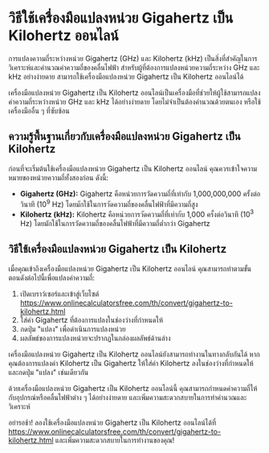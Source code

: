 วิธีใช้เครื่องมือแปลงหน่วย Gigahertz เป็น Kilohertz ออนไลน์
===========================================================

การแปลงความถี่ระหว่างหน่วย Gigahertz (GHz) และ Kilohertz (kHz) เป็นสิ่งที่สำคัญในการวิเคราะห์และคำนวณค่าความถี่ของคลื่นไฟฟ้า สำหรับผู้ที่ต้องการแปลงหน่วยความถี่ระหว่าง GHz และ kHz อย่างง่ายดาย สามารถใช้เครื่องมือแปลงหน่วย Gigahertz เป็น Kilohertz ออนไลน์ได้

เครื่องมือแปลงหน่วย Gigahertz เป็น Kilohertz ออนไลน์เป็นเครื่องมือที่ช่วยให้ผู้ใช้สามารถแปลงค่าความถี่ระหว่างหน่วย GHz และ kHz ได้อย่างง่ายดาย โดยไม่จำเป็นต้องคำนวณด้วยตนเอง หรือใช้เครื่องมืออื่น ๆ ที่ซับซ้อน

ความรู้พื้นฐานเกี่ยวกับเครื่องมือแปลงหน่วย Gigahertz เป็น Kilohertz
-------------------------------------------------------------------

ก่อนที่จะเริ่มต้นใช้เครื่องมือแปลงหน่วย Gigahertz เป็น Kilohertz ออนไลน์ คุณควรเข้าใจความหมายของหน่วยความถี่ทั้งสองก่อน ดังนี้:

- **Gigahertz (GHz):** Gigahertz คือหน่วยการวัดความถี่ที่เท่ากับ 1,000,000,000 ครั้งต่อวินาที (10<sup>9</sup> Hz) โดยมักใช้ในการวัดความถี่ของคลื่นไฟฟ้าที่มีความถี่สูง
- **Kilohertz (kHz):** Kilohertz คือหน่วยการวัดความถี่ที่เท่ากับ 1,000 ครั้งต่อวินาที (10<sup>3</sup> Hz) โดยมักใช้ในการวัดความถี่ของคลื่นไฟฟ้าที่มีความถี่ต่ำกว่า Gigahertz

วิธีใช้เครื่องมือแปลงหน่วย Gigahertz เป็น Kilohertz
---------------------------------------------------

เมื่อคุณเข้าถึงเครื่องมือแปลงหน่วย Gigahertz เป็น Kilohertz ออนไลน์ คุณสามารถทำตามขั้นตอนดังต่อไปนี้เพื่อแปลงค่าความถี่:

1. เปิดเบราว์เซอร์และเข้าสู่เว็บไซต์ <https://www.onlinecalculatorsfree.com/th/convert/gigahertz-to-kilohertz.html>
2. ใส่ค่า Gigahertz ที่ต้องการแปลงในช่องว่างที่กำหนดให้
3. กดปุ่ม "แปลง" เพื่อดำเนินการแปลงหน่วย
4. ผลลัพธ์ของการแปลงหน่วยจะปรากฏในกล่องผลลัพธ์ด้านล่าง

เครื่องมือแปลงหน่วย Gigahertz เป็น Kilohertz ออนไลน์ยังสามารถทำงานในทางกลับกันได้ หากคุณต้องการแปลงค่า Kilohertz เป็น Gigahertz ให้ใส่ค่า Kilohertz ลงในช่องว่างที่กำหนดให้และกดปุ่ม "แปลง" เช่นเดียวกัน

ด้วยเครื่องมือแปลงหน่วย Gigahertz เป็น Kilohertz ออนไลน์นี้ คุณสามารถกำหนดค่าความถี่ให้กับอุปกรณ์หรือคลื่นไฟฟ้าต่าง ๆ ได้อย่างง่ายดาย และเพิ่มความสะดวกสบายในการทำคำนวณและวิเคราะห์

อย่ารอช้า! ลองใช้เครื่องมือแปลงหน่วย Gigahertz เป็น Kilohertz ออนไลน์ได้ที่ <https://www.onlinecalculatorsfree.com/th/convert/gigahertz-to-kilohertz.html> และเพิ่มความสะดวกสบายในการทำงานของคุณ!
